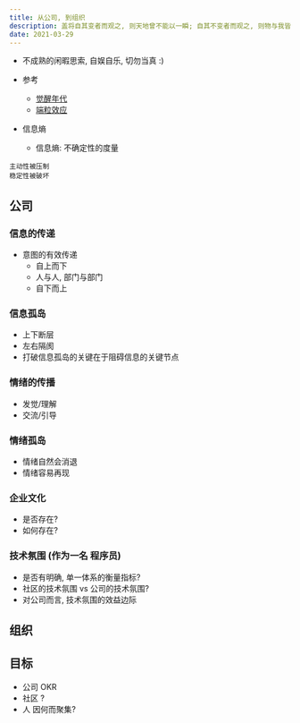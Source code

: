 ```yaml
---
title: 从公司, 到组织
description: 盖将自其变者而观之, 则天地曾不能以一瞬; 自其不变者而观之, 则物与我皆无尽也, 而又何羡乎!
date: 2021-03-29
---
```


* 不成熟的闲暇思索, 自娱自乐, 切勿当真 :)

* 参考
  - [觉醒年代](https://movie.douban.com/subject/30228394/)
  - [端粒效应](https://book.douban.com/subject/26956594/)

* 信息熵
  - 信息熵: 不确定性的度量

```
主动性被压制
稳定性被破坏
```

## 公司

### 信息的传递

* 意图的有效传递
  - 自上而下
  - 人与人, 部门与部门
  - 自下而上

### 信息孤岛

* 上下断层
* 左右隔阂
* 打破信息孤岛的关键在于阻碍信息的关键节点

### 情绪的传播

* 发觉/理解
* 交流/引导

### 情绪孤岛

* 情绪自然会消退
* 情绪容易再现

### 企业文化

* 是否存在?
* 如何存在?

### 技术氛围 (作为一名 程序员)

* 是否有明确, 单一体系的衡量指标?
* 社区的技术氛围 vs 公司的技术氛围?
* 对公司而言, 技术氛围的效益边际

## 组织

## 目标

* 公司 OKR
* 社区 ?
* 人 因何而聚集?
